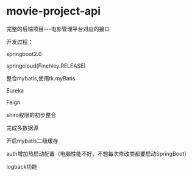 # movie-project-api
完整的后端项目---电影管理平台对应的接口

开发过程：

springboot2.0

springcloud(Finchley.RELEASE)

整合mybatis,使用tk.myBatis

Eureka

Feign

shiro权限的初步整合

完成多数据源

开启mybatis二级缓存

auth增加热启动配置（电脑性能不好，不想每次修改类都要启动SpringBoot）

logback功能